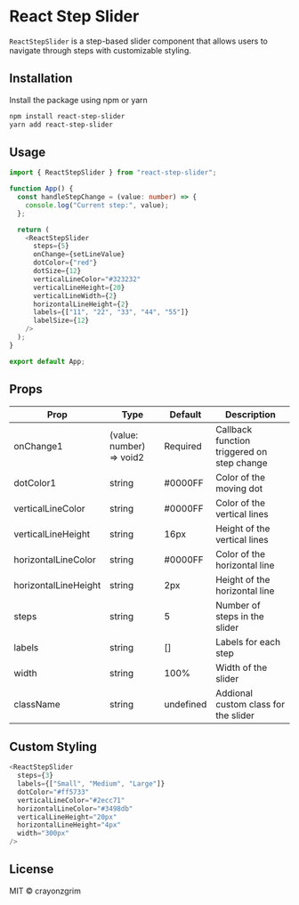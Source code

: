 # React Step Slider

`ReactStepSlider` is a step-based slider component that allows users to navigate through steps with customizable styling.

## Installation

Install the package using npm or yarn

```bash
npm install react-step-slider
yarn add react-step-slider
```

## Usage

```typescript
import { ReactStepSlider } from "react-step-slider";

function App() {
  const handleStepChange = (value: number) => {
    console.log("Current step:", value);
  };

  return (
    <ReactStepSlider
      steps={5}
      onChange={setLineValue}
      dotColor={"red"}
      dotSize={12}
      verticalLineColor="#323232"
      verticalLineHeight={20}
      verticalLineWidth={2}
      horizontalLineHeight={2}
      labels={["11", "22", "33", "44", "55"]}
      labelSize={12}
    />
  );
}

export default App;
```

## Props

| Prop                 | Type                     | Default   | Description                                |
| -------------------- | ------------------------ | --------- | ------------------------------------------ |
| onChange1            | (value: number) => void2 | Required  | Callback function triggered on step change |
| dotColor1            | string                   | #0000FF   | Color of the moving dot                    |
| verticalLineColor    | string                   | #0000FF   | Color of the vertical lines                |
| verticalLineHeight   | string                   | 16px      | Height of the vertical lines               |
| horizontalLineColor  | string                   | #0000FF   | Color of the horizontal line               |
| horizontalLineHeight | string                   | 2px       | Height of the horizontal line              |
| steps                | string                   | 5         | Number of steps in the slider              |
| labels               | string                   | []        | Labels for each step                       |
| width                | string                   | 100%      | Width of the slider                        |
| className            | string                   | undefined | Addional custom class for the slider       |

## Custom Styling

```typescript
<ReactStepSlider
  steps={3}
  labels={["Small", "Medium", "Large"]}
  dotColor="#ff5733"
  verticalLineColor="#2ecc71"
  horizontalLineColor="#3498db"
  verticalLineHeight="20px"
  horizontalLineHeight="4px"
  width="300px"
/>
```

## License

MIT © crayonzgrim
